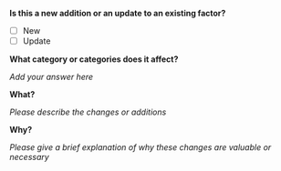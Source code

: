 **Is this a new addition or an update to an existing factor?**

- [ ] New
- [ ] Update

**What category or categories does it affect?**

_Add your answer here_

**What?**

_Please describe the changes or additions_

**Why?**

_Please give a brief explanation of why these changes are valuable or necessary_

